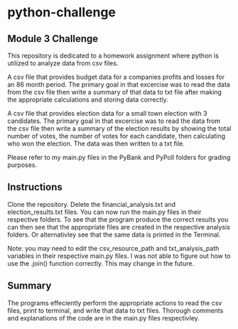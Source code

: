 # python-challenge
## Module 3 Challenge

This repository is dedicated to a homework assignment where python is utilized to analyze data from csv files. 

A csv file that provides budget data for a companies profits and losses for an 86 month period. The primary goal in that excercise was to read the data from the csv file then write a summary of that data to txt file after making the appropriate calculations and storing data correctly. 

A csv file that provides election data for a small town election with 3 candidates. The primary goal in that excercise was to read the data from the csv file then write a summary of the election results by showing the total number of votes, the number of votes for each candidate, then calculating who won the election. The data was then written to a txt file.

Please refer to my main.py files in the PyBank and PyPoll folders for grading purposes. 

## Instructions

Clone the repository. Delete the financial_analysis.txt and election_results.txt files. You can now run the main.py files in their respective folders. To see that the program produce the correct results you can then see that the appropriate files are created in the respective analysis folders. Or alternativley see that the same data is printed in the Terminal. 

Note: you may need to edit the csv_resource_path and txt_analysis_path variables in their respective main.py files. I was not able to figure out how to use the .join() function correctly. This may change in the future. 

## Summary

The programs effeciently perform the appropriate actions to read the csv files, print to terminal, and write that data to txt files. Thorough comments and explanations of the code are in the main.py files respectivley. 